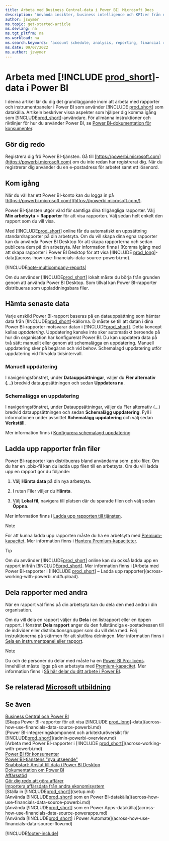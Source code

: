 ```yaml
---
title: Arbeta med Business Central-data i Power BI| Microsoft Docs
description: 'Använda insikter, business intelligence och KPI:er från dina Business Central-data med hjälp av Power BI.'
author: jswymer
ms.topic: get-started-article
ms.devlang: na
ms.tgt_pltfrm: na
ms.workload: na
ms.search.keywords: 'account schedule, analysis, reporting, financial report, business intelligence, KPI'
ms.date: 09/07/2022
ms.author: jswymer
---
```

# <a name="work-with--data-in-power-bi"></a><a name="work-with--data-in-power-bi"></a>Arbeta med [!INCLUDE [prod_short](includes/prod_short.md)]-data i Power BI

I denna artikel lär du dig det grundläggande inom att arbeta med rapporter och instrumentpaneler i Power BI som använder [!INCLUDE [prod_short](includes/prod_short.md)] som datakälla. Artikeln beskriver vissa aspekter som hjälper dig komma igång som [!INCLUDE[prod_short](includes/prod_short.md)]-användare. För allmänna instruktioner och riktlinjer för hur du använder Power BI, se [Power BI-dokumentation för konsumenter](/power-bi/consumer).

## <a name="get-ready"></a><a name="get-ready"></a>Gör dig redo

Registrera dig frö Power BI-tjänsten. Gå till [https://powerbi.microsoft.com](https://powerbi.microsoft.com) om du inte redan har registrerat dig. När du registrerar dig använder du en e-postadress för arbetet samt ett lösenord.

## <a name="get-started"></a><a name="get-started"></a>Kom igång

När du väl har ett Power BI-konto kan du logga in på [https://powerbi.microsoft.com/](https://powerbi.microsoft.com/).

Power BI-tjänsten utgör värd för samtliga dina tillgängliga rapporter. Välj **Min arbetsyta** > **Rapporter** för att visa rapporten. Välj sedan helt enkelt den rapport som du vill visa.

Med [!INCLUDE[prod_short](includes/prod_short.md)] online får du automatiskt en uppsättning standardrapporter på din arbetsyta. Om du vill skapa dina egna rapporter kan du använda Power BI Desktop för att skapa rapporterna och sedan publicera dem på din arbetsyta. Mer information finns i [Komma igång med att skapa rapporter i Power BI Desktop för att visa [!INCLUDE [prod_long](includes/prod_long.md)]-data](across-how-use-financials-data-source-powerbi.md).

[!INCLUDE[note-multicompany-reports](includes/note-multicompany-reports.md)]

Om du använder [!INCLUDE[prod_short](includes/prod_short.md)] lokalt måste du börja från grunden genom att använda Power BI Desktop. Som tillval kan Power BI-rapporter distribueras som uppladdningsbara filer.

## <a name="get-the-latest-data"></a><a name="get-the-latest-data"></a>Hämta senaste data

Varje enskild Power BI-rapport baseras på en datauppsättning som hämtar data från [!INCLUDE[prod_short](includes/prod_short.md)]-källorna. D måste se till att datan i dina Power BI-rapporter motsvarar datan i [!INCLUDE[prod_short](includes/prod_short.md)]. Detta koncept kallas *uppdatering*.  Uppdatering kanske inte sker automatiskt beroende på hur din organisation har konfigurerat Power BI. Du kan uppdatera data på två sätt: manuellt eller genom att schemalägga en uppdatering. Manuell uppdatering sker på begäran och vid behov. Schemalagd uppdatering utför uppdatering vid förvalda tidsintervall.

### <a name="refresh-manually"></a><a name="refresh-manually"></a>Manuell uppdatering

I navigeringsfönstret, under **Datauppsättningar**, väljer du **Fler alternativ (...)** bredvid datauppsättningen och sedan **Uppdatera nu**.

### <a name="schedule-a-refresh"></a><a name="schedule-a-refresh"></a>Schemalägga en uppdatering

I navigeringsfönstret, under Datauppsättningar, väljer du Fler alternativ (...) bredvid datauppsättningen och sedan **Schemalägg uppdatering**. Fyll i informationen under avsnittet **Schemalägg uppdatering** och välj sedan **Verkställ**.

Mer information finns i [Konfigurera schemalagd uppdatering](/power-bi/connect-data/refresh-scheduled-refresh)

## <a name="upload-reports-from-files"></a><a name="upload-reports-from-files"></a><a name="upload"></a>Ladda upp rapporter från filer

Power BI-rapporter kan distribueras bland användarna som .pbix-filer. Om du har en .pbix-fil kan du ladda upp filen till en arbetsyta. Om du vill ladda upp en rapport gör du följande:

1. Välj **Hämta data** på din nya arbetsyta.

2. I rutan Filer väljer du **Hämta**.

3. Välj **Lokal fil**, navigera till platsen där du sparade filen och välj sedan **Öppna**.

Mer information finns i [Ladda upp rapporten till tjänsten](/power-bi/paginated-reports/paginated-reports-quickstart-aw#upload-the-report-to-the-service).

> [!NOTE]
> För att kunna ladda upp rapporten måste du ha en arbetsyta med [Premium-kapacitet](/power-bi/service-premium-what-is). Mer information finns i [Hantera Premium-kapaciteter](/power-bi/admin/service-premium-capacity-manage). 

> [!TIP]
> Om du använder [!INCLUDE[prod_short](includes/prod_short.md)] online kan du också ladda upp en rapport inifrån [!INCLUDE[prod_short](includes/prod_short.md)]. Mer information finns i [Arbeta med Power BI-rapporter i [!INCLUDE [prod_short](includes/prod_short.md)] – Ladda upp rapporter](across-working-with-powerbi.md#upload).

## <a name="share-reports-with-others"></a><a name="share-reports-with-others"></a><a name="share"></a>Dela rapporter med andra

När en rapport väl finns på din arbetsyta kan du dela den med andra i din organisation.

Om du vill dela en rapport väljer du **Dela** i en listrapport eller en öppen rapport. I fönstret **Dela rapport** anger du den fullständiga e-postadressen till de individer eller distributionsgrupper som du vill dela med. Följ instruktionerna på skärmen för att slutföra delningen. Mer information finns i [Sela en instrumentpanel eller rapport](/power-bi/collaborate-share/service-share-dashboards#share-a-dashboard-or-report).

> [!NOTE]
> Du och de personer du delar med måste ha en [Power BI Pro-licens](/power-bi/service-features-license-type). Innehållet måste ligga på en arbetsyta med [Premium-kapacitet](/power-bi/service-premium-what-is). Mer information finns i [Så här delar du ditt arbete i Power BI](/power-bi/service-how-to-collaborate-distribute-dashboards-reports).

## <a name="see-related-microsoft-training"></a><a name="see-related-microsoft-training"></a>Se relaterad [Microsoft utbildning](/training/modules/configure-powerbi-excel-dynamics-365-business-central/index)

## <a name="see-also"></a><a name="see-also"></a>Se även

[Business Central och Power BI](admin-powerbi.md)  
[Skapa Power BI-rapporter för att visa [!INCLUDE [prod_long](includes/prod_long.md)]-data](across-how-use-financials-data-source-powerbi.md)  
[Power BI-integreringskomponent och arkitekturöversikt för [!INCLUDE[prod_short](includes/prod_short.md)]](admin-powerbi-overview.md)  
[Arbeta med Power BI-rapporter i [!INCLUDE [prod_short](includes/prod_short.md)]](across-working-with-powerbi.md)  
[Power BI för konsumenter](/power-bi/consumer/end-user-consumer)  
[Power BI-tjänstens "nya utseende"](/power-bi/service-new-look)  
[Snabbstart: Anslut till data i Power BI Desktop](/power-bi/desktop-quickstart-connect-to-data)  
[Dokumentation om Power BI](/power-bi/)  
[Affärsstöd](bi.md)  
[Gör dig redo att göra affärer](ui-get-ready-business.md)  
[Importera affärsdata från andra ekonomisystem](across-import-data-configuration-packages.md)  
[Ställa in [!INCLUDE[prod_short](includes/prod_short.md)]](setup.md)  
[Använda [!INCLUDE[prod_short](includes/prod_short.md)] som en Power BI-datakälla](across-how-use-financials-data-source-powerbi.md)  
[Använda [!INCLUDE[prod_short](includes/prod_short.md)] som en Power Apps-datakälla](across-how-use-financials-data-source-powerapps.md)  
[Använda [!INCLUDE[prod_short](includes/prod_short.md)] i Power Automate](across-how-use-financials-data-source-flow.md)  




[!INCLUDE[footer-include](includes/footer-banner.md)]
